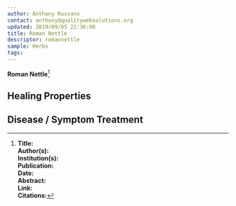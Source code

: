 ```yaml
---
author: Anthony Russano
contact: anthony@qualitywebsolutions.org
updated: 2019/09/05 21:36:00
title: Roman Nettle
descriptor: romannettle
sample: Herbs
tags:
---
```

**Roman Nettle**[^1]

## Healing Properties

## Disease / Symptom Treatment

[^1]: **Title:** <br>**Author(s):**  <br>**Institution(s):** <br>**Publication:** <i> </i><br>**Date:** <br>**Abstract:** <i> </i><br>**Link:** []()<br>**Citations:**   